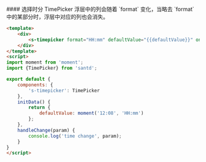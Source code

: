 <text lang="cn">
#### 选择时分
TimePicker 浮层中的列会随着 `format` 变化，当略去 `format` 中的某部分时，浮层中对应的列也会消失。
</text>

```html
<template>
    <div>
        <s-timepicker format="HH:mm" defaultValue="{{defaultValue}}" on-change="handleChange"/>
    </div>
</template>
<script>
import moment from 'moment';
import {TimePicker} from 'santd';

export default {
    components: {
        's-timepicker': TimePicker
    },
    initData() {
        return {
            defaultValue: moment('12:08', 'HH:mm')
        };
    },
    handleChange(param) {
        console.log('time change', param);
    }
}
</script>
```
